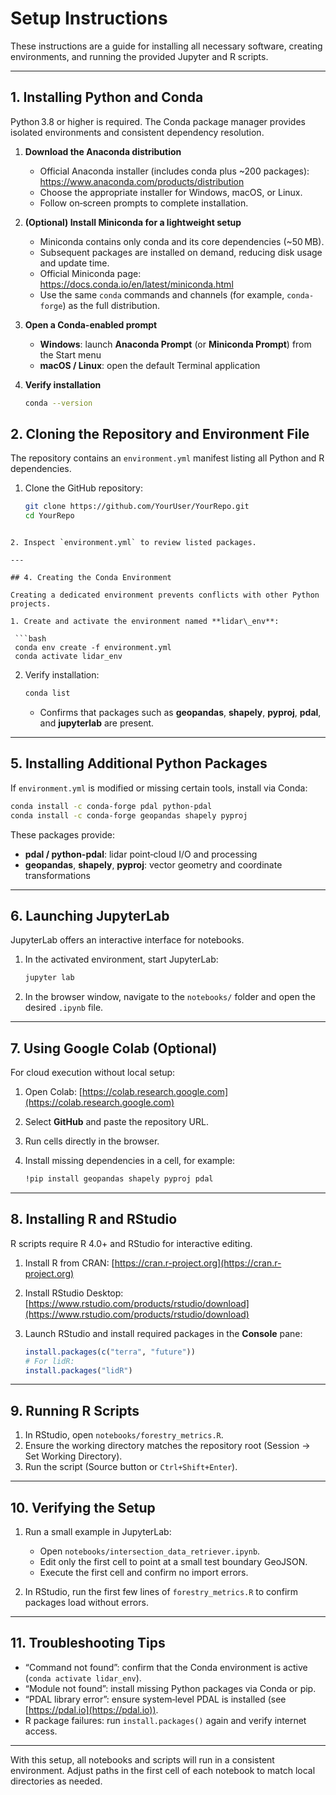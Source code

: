 # Setup Instructions

These instructions are a guide for installing all necessary software, creating environments, and running the provided Jupyter and R scripts. 


---

## 1. Installing Python and Conda

Python 3.8 or higher is required. The Conda package manager provides isolated environments and consistent dependency resolution.

1. **Download the Anaconda distribution**  
   - Official Anaconda installer (includes conda plus ~200 packages):  
     https://www.anaconda.com/products/distribution  
   - Choose the appropriate installer for Windows, macOS, or Linux.  
   - Follow on‑screen prompts to complete installation.

2. **(Optional) Install Miniconda for a lightweight setup**  
   - Miniconda contains only conda and its core dependencies (~50 MB).  
   - Subsequent packages are installed on demand, reducing disk usage and update time.  
   - Official Miniconda page:  
     https://docs.conda.io/en/latest/miniconda.html  
   - Use the same `conda` commands and channels (for example, `conda-forge`) as the full distribution.

3. **Open a Conda-enabled prompt**  
   - **Windows**: launch **Anaconda Prompt** (or **Miniconda Prompt**) from the Start menu  
   - **macOS / Linux**: open the default Terminal application  

4. **Verify installation**  
   ```bash
   conda --version
   ```


## 2. Cloning the Repository and Environment File

The repository contains an `environment.yml` manifest listing all Python and R dependencies.

1. Clone the GitHub repository:  
   ```bash
   git clone https://github.com/YourUser/YourRepo.git
   cd YourRepo
  ```

2. Inspect `environment.yml` to review listed packages.

---

## 4. Creating the Conda Environment

Creating a dedicated environment prevents conflicts with other Python projects.

1. Create and activate the environment named **lidar\_env**:

   ```bash
   conda env create -f environment.yml
   conda activate lidar_env
   ```

2. Verify installation:

   ```bash
   conda list
   ```

   * Confirms that packages such as **geopandas**, **shapely**, **pyproj**, **pdal**, and **jupyterlab** are present.

---

## 5. Installing Additional Python Packages

If `environment.yml` is modified or missing certain tools, install via Conda:

```bash
conda install -c conda-forge pdal python-pdal
conda install -c conda-forge geopandas shapely pyproj
```

These packages provide:

* **pdal / python-pdal**: lidar point‑cloud I/O and processing
* **geopandas**, **shapely**, **pyproj**: vector geometry and coordinate transformations

---

## 6. Launching JupyterLab

JupyterLab offers an interactive interface for notebooks.

1. In the activated environment, start JupyterLab:

   ```bash
   jupyter lab
   ```
2. In the browser window, navigate to the `notebooks/` folder and open the desired `.ipynb` file.

---

## 7. Using Google Colab (Optional)

For cloud execution without local setup:

1. Open Colab:
   [https://colab.research.google.com](https://colab.research.google.com)
2. Select **GitHub** and paste the repository URL.
3. Run cells directly in the browser.
4. Install missing dependencies in a cell, for example:

   ```bash
   !pip install geopandas shapely pyproj pdal
   ```

---

## 8. Installing R and RStudio

R scripts require R 4.0+ and RStudio for interactive editing.

1. Install R from CRAN:
   [https://cran.r-project.org](https://cran.r-project.org)
2. Install RStudio Desktop:
   [https://www.rstudio.com/products/rstudio/download](https://www.rstudio.com/products/rstudio/download)
3. Launch RStudio and install required packages in the **Console** pane:

   ```r
   install.packages(c("terra", "future"))
   # For lidR:
   install.packages("lidR")
   ```

---

## 9. Running R Scripts

1. In RStudio, open `notebooks/forestry_metrics.R`.
2. Ensure the working directory matches the repository root (Session -> Set Working Directory).
3. Run the script (Source button or `Ctrl+Shift+Enter`).

---

## 10. Verifying the Setup

1. Run a small example in JupyterLab:

   * Open `notebooks/intersection_data_retriever.ipynb`.
   * Edit only the first cell to point at a small test boundary GeoJSON.
   * Execute the first cell and confirm no import errors.

2. In RStudio, run the first few lines of `forestry_metrics.R` to confirm packages load without errors.

---

## 11. Troubleshooting Tips

* “Command not found”: confirm that the Conda environment is active (`conda activate lidar_env`).
* “Module not found”: install missing Python packages via Conda or pip.
* “PDAL library error”: ensure system‑level PDAL is installed (see [https://pdal.io](https://pdal.io)).
* R package failures: run `install.packages()` again and verify internet access.

---

With this setup, all notebooks and scripts will run in a consistent environment. Adjust paths in the first cell of each notebook to match local directories as needed.
